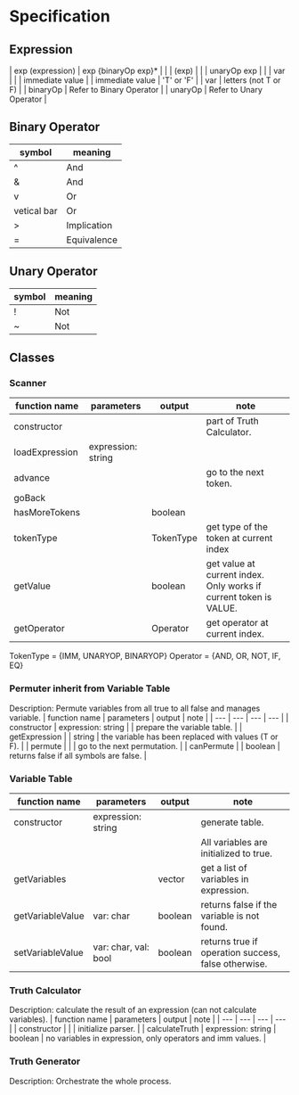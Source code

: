 # Specification


## Expression
| exp (expression) | exp {binaryOp exp}*      |
|                  | (exp)                    |
|                  | unaryOp exp              |
|                  | var                      |
|                  | immediate value          |
| immediate value  | 'T' or 'F'               |
| var              | letters (not T or F)     |
| binaryOp         | Refer to Binary Operator |
| unaryOp          | Refer to Unary Operator  |


## Binary Operator
| symbol      | meaning     |
| ---         | ---         |
| ^           | And         |
| &           | And         |
| v           | Or          |
| vetical bar | Or          |
| >           | Implication |
| =           | Equivalence |


## Unary Operator
| symbol | meaning     |
| ---    | ---         |
| !      | Not         |
| ~      | Not         |



## Classes
### Scanner
| function name  | parameters         | output    | note                                                                    |
| ---            | ---                | ---       | ---                                                                     |
| constructor    |                    |           | part of Truth Calculator.                                               |
| loadExpression | expression: string |           |                                                                         |
| advance        |                    |           | go to the next token.                                                   |
| goBack         |                    |           |                                                                         |
| hasMoreTokens  |                    | boolean   |                                                                         |
| tokenType      |                    | TokenType | get type of the token at current index                                  |
| getValue       |                    | boolean   | get value at current index. Only works if current token is VALUE.       |
| getOperator    |                    | Operator  | get operator at current index.                                          |

TokenType = {IMM, UNARYOP, BINARYOP}
Operator = {AND, OR, NOT, IF, EQ}
### Permuter inherit from Variable Table
Description: Permute variables from all true to all false and manages variable.
| function name    | parameters         | output       | note                                                 |
| ---              | ---                | ---          | ---                                                  |
| constructor      | expression: string |              | prepare the variable table.                          |
| getExpression    |                    | string       | the variable has been replaced with values (T or F). |
| permute          |                    |              | go to the next permutation.                          |
| canPermute       |                    | boolean      | returns false if all symbols are false.              |
### Variable Table
| function name    | parameters           | output       | note                                                |
| ---              | ---                  | ---          | ---                                                 |
| constructor      | expression: string   |              | generate table.                                     |
|                  |                      |              | All variables are initialized to true.              |
| getVariables     |                      | vector<char> | get a list of variables in expression.              |
| getVariableValue | var: char            | boolean      | returns false if the variable is not found.         |
| setVariableValue | var: char, val: bool | boolean      | returns true if operation success, false otherwise. |
### Truth Calculator
Description: calculate the result of an expression (can not calculate variables).
| function name  | parameters         | output  | note                                                       |
| ---            | ---                | ---     | ---                                                        |
| constructor    |                    |         | initialize parser.                                         |
| calculateTruth | expression: string | boolean | no variables in expression, only operators and imm values. |
### Truth Generator
Description: Orchestrate the whole process.
